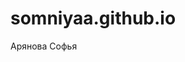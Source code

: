 # somniyaa.github.io
<!DOCTYPE html>
<html lang="ru">
<head>
<link rel="stylesheet" href="style.css">
</head>
<body>
<div class="text">Арянова Софья</div>
</body>
</html>
